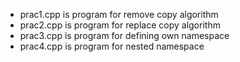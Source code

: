 * prac1.cpp is program for remove copy algorithm <br>
* prac2.cpp is program for replace copy algorithm <br>
* prac3.cpp is program for defining own namespace <br>
* prac4.cpp is program for nested namespace 
